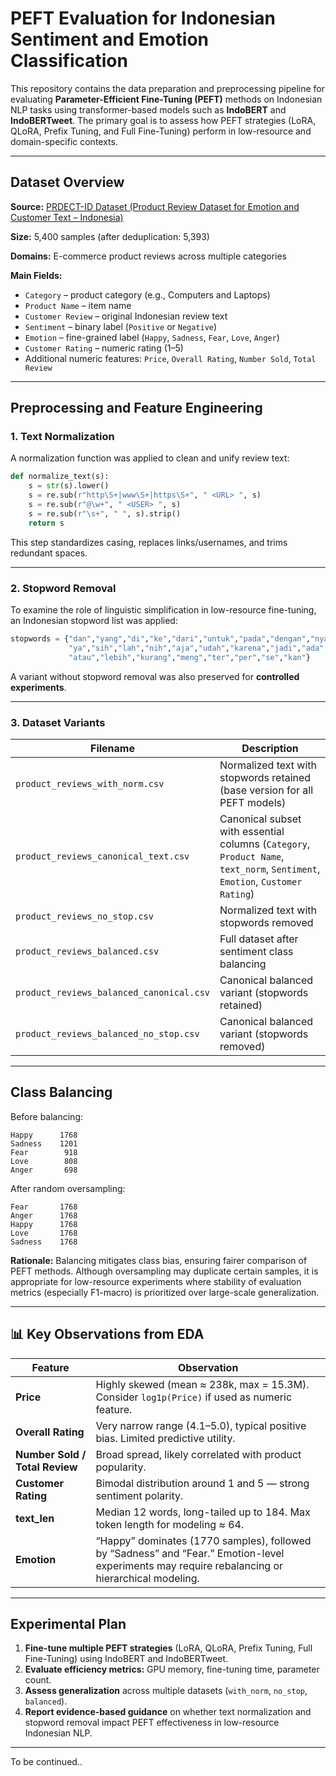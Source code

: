 # PEFT Evaluation for Indonesian Sentiment and Emotion Classification

This repository contains the data preparation and preprocessing pipeline for evaluating **Parameter-Efficient Fine-Tuning (PEFT)** methods on Indonesian NLP tasks using transformer-based models such as **IndoBERT** and **IndoBERTweet**. The primary goal is to assess how PEFT strategies (LoRA, QLoRA, Prefix Tuning, and Full Fine-Tuning) perform in low-resource and domain-specific contexts.

---

## Dataset Overview

**Source:** [PRDECT-ID Dataset (Product Review Dataset for Emotion and Customer Text – Indonesia)](https://doi.org/10.1016/j.dib.2022.108554)

**Size:** 5,400 samples (after deduplication: 5,393)

**Domains:** E-commerce product reviews across multiple categories

**Main Fields:**

* `Category` – product category (e.g., Computers and Laptops)
* `Product Name` – item name
* `Customer Review` – original Indonesian review text
* `Sentiment` – binary label (`Positive` or `Negative`)
* `Emotion` – fine-grained label (`Happy`, `Sadness`, `Fear`, `Love`, `Anger`)
* `Customer Rating` – numeric rating (1–5)
* Additional numeric features: `Price`, `Overall Rating`, `Number Sold`, `Total Review`

---

## Preprocessing and Feature Engineering

### 1. Text Normalization

A normalization function was applied to clean and unify review text:

```python
def normalize_text(s):
    s = str(s).lower()
    s = re.sub(r"http\S+|www\S+|https\S+", " <URL> ", s)
    s = re.sub(r"@\w+", " <USER> ", s)
    s = re.sub(r"\s+", " ", s).strip()
    return s
```

This step standardizes casing, replaces links/usernames, and trims redundant spaces.

---

### 2. Stopword Removal

To examine the role of linguistic simplification in low-resource fine-tuning, an Indonesian stopword list was applied:

```python
stopwords = {"dan","yang","di","ke","dari","untuk","pada","dengan","nya","ini","itu",
             "ya","sih","lah","nih","aja","udah","karena","jadi","ada","sebagai","oleh",
             "atau","lebih","kurang","meng","ter","per","se","kan"}
```

A variant without stopword removal was also preserved for **controlled experiments**.

---

### 3. Dataset Variants

| Filename                                 | Description                                                                                                                  |
| ---------------------------------------- | ---------------------------------------------------------------------------------------------------------------------------- |
| `product_reviews_with_norm.csv`          | Normalized text with stopwords retained (base version for all PEFT models)                                                   |
| `product_reviews_canonical_text.csv`     | Canonical subset with essential columns (`Category`, `Product Name`, `text_norm`, `Sentiment`, `Emotion`, `Customer Rating`) |
| `product_reviews_no_stop.csv`            | Normalized text with stopwords removed                                                                                       |
| `product_reviews_balanced.csv`           | Full dataset after sentiment class balancing                                                                                 |
| `product_reviews_balanced_canonical.csv` | Canonical balanced variant (stopwords retained)                                                                              |
| `product_reviews_balanced_no_stop.csv`   | Canonical balanced variant (stopwords removed)                                                                               |

---

## Class Balancing

Before balancing:

```
Happy      1768
Sadness    1201
Fear        918
Love        808
Anger       698
```

After random oversampling:

```
Fear       1768
Anger      1768
Happy      1768
Love       1768
Sadness    1768
```

**Rationale:**
Balancing mitigates class bias, ensuring fairer comparison of PEFT methods. Although oversampling may duplicate certain samples, it is appropriate for low-resource experiments where stability of evaluation metrics (especially F1-macro) is prioritized over large-scale generalization.

---

## 📊 Key Observations from EDA

| Feature                        | Observation                                                                                                                                     |
| ------------------------------ | ----------------------------------------------------------------------------------------------------------------------------------------------- |
| **Price**                      | Highly skewed (mean ≈ 238k, max = 15.3M). Consider `log1p(Price)` if used as numeric feature.                                                   |
| **Overall Rating**             | Very narrow range (4.1–5.0), typical positive bias. Limited predictive utility.                                                                 |
| **Number Sold / Total Review** | Broad spread, likely correlated with product popularity.                                                                                        |
| **Customer Rating**            | Bimodal distribution around 1 and 5 — strong sentiment polarity.                                                                                |
| **text_len**                   | Median 12 words, long-tailed up to 184. Max token length for modeling ≈ 64.                                                                     |
| **Emotion**                    | “Happy” dominates (1770 samples), followed by “Sadness” and “Fear.” Emotion-level experiments may require rebalancing or hierarchical modeling. |

---

## Experimental Plan

1. **Fine-tune multiple PEFT strategies** (LoRA, QLoRA, Prefix Tuning, Full Fine-Tuning) using IndoBERT and IndoBERTweet.
2. **Evaluate efficiency metrics:** GPU memory, fine-tuning time, parameter count.
3. **Assess generalization** across multiple datasets (`with_norm`, `no_stop`, `balanced`).
4. **Report evidence-based guidance** on whether text normalization and stopword removal impact PEFT effectiveness in low-resource Indonesian NLP.

---

To be continued..
